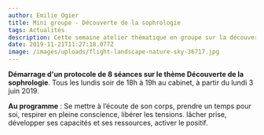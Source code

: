 ```yaml
---
author: Emilie Ogier
title: Mini groupe - Découverte de la sophrologie
tags: Actualités
description: Cette semaine atelier thématique en groupe sur la découverte de la sophrologie
date: 2019-11-21T11:27:18.077Z
image: /images/uploads/flight-landscape-nature-sky-36717.jpg
---
```


**Démarrage d'un protocole de 8 séances sur le thème Découverte de la sophrologie**. Tous les lundis soir de 18h à 19h au cabinet, à partir du lundi 3 juin 2019.

**Au programme** : Se mettre à l’écoute de son corps, prendre un temps pour soi, respirer en pleine conscience, libérer les tensions. lâcher prise, développer ses capacités et ses ressources, activer le positif.
